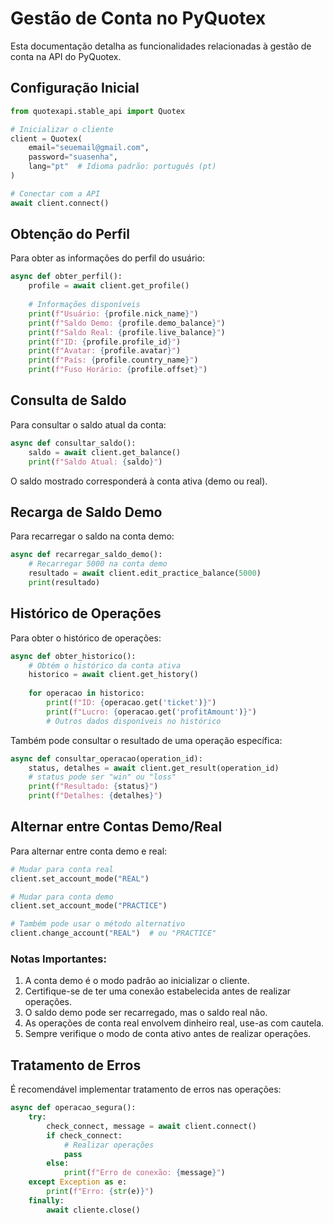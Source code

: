 # Gestão de Conta no PyQuotex

Esta documentação detalha as funcionalidades relacionadas à gestão de conta na API do PyQuotex.

## Configuração Inicial

```python
from quotexapi.stable_api import Quotex

# Inicializar o cliente
client = Quotex(
    email="seuemail@gmail.com",
    password="suasenha",
    lang="pt"  # Idioma padrão: português (pt)
)

# Conectar com a API
await client.connect()
```

## Obtenção do Perfil

Para obter as informações do perfil do usuário:

```python
async def obter_perfil():
    profile = await client.get_profile()
    
    # Informações disponíveis
    print(f"Usuário: {profile.nick_name}")
    print(f"Saldo Demo: {profile.demo_balance}")
    print(f"Saldo Real: {profile.live_balance}")
    print(f"ID: {profile.profile_id}")
    print(f"Avatar: {profile.avatar}")
    print(f"País: {profile.country_name}")
    print(f"Fuso Horário: {profile.offset}")
```

## Consulta de Saldo

Para consultar o saldo atual da conta:

```python
async def consultar_saldo():
    saldo = await client.get_balance()
    print(f"Saldo Atual: {saldo}")
```

O saldo mostrado corresponderá à conta ativa (demo ou real).

## Recarga de Saldo Demo

Para recarregar o saldo na conta demo:

```python
async def recarregar_saldo_demo():
    # Recarregar 5000 na conta demo
    resultado = await client.edit_practice_balance(5000)
    print(resultado)
```

## Histórico de Operações

Para obter o histórico de operações:

```python
async def obter_historico():
    # Obtém o histórico da conta ativa
    historico = await client.get_history()
    
    for operacao in historico:
        print(f"ID: {operacao.get('ticket')}")
        print(f"Lucro: {operacao.get('profitAmount')}")
        # Outros dados disponíveis no histórico
```

Também pode consultar o resultado de uma operação específica:

```python
async def consultar_operacao(operation_id):
    status, detalhes = await client.get_result(operation_id)
    # status pode ser "win" ou "loss"
    print(f"Resultado: {status}")
    print(f"Detalhes: {detalhes}")
```

## Alternar entre Contas Demo/Real

Para alternar entre conta demo e real:

```python
# Mudar para conta real
client.set_account_mode("REAL")

# Mudar para conta demo
client.set_account_mode("PRACTICE")

# Também pode usar o método alternativo
client.change_account("REAL")  # ou "PRACTICE"
```

### Notas Importantes:

1. A conta demo é o modo padrão ao inicializar o cliente.
2. Certifique-se de ter uma conexão estabelecida antes de realizar operações.
3. O saldo demo pode ser recarregado, mas o saldo real não.
4. As operações de conta real envolvem dinheiro real, use-as com cautela.
5. Sempre verifique o modo de conta ativo antes de realizar operações.

## Tratamento de Erros

É recomendável implementar tratamento de erros nas operações:

```python
async def operacao_segura():
    try:
        check_connect, message = await client.connect()
        if check_connect:
            # Realizar operações
            pass
        else:
            print(f"Erro de conexão: {message}")
    except Exception as e:
        print(f"Erro: {str(e)}")
    finally:
        await cliente.close()
```